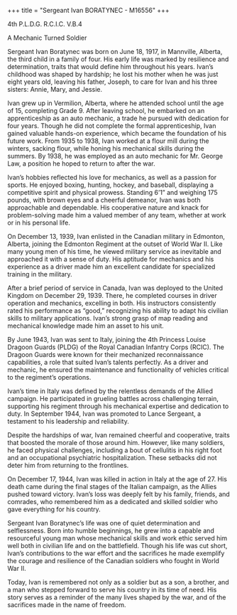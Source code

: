 +++
title = "Sergeant Ivan BORATYNEC - M16556"
+++

4th P.L.D.G. R.C.I.C.
V.B.4

A Mechanic Turned Soldier

Sergeant Ivan Boratynec was born on June 18, 1917, in Mannville, Alberta, the third child in a family of four. His early life was marked by resilience and determination, traits that would define him throughout his years. Ivan’s childhood was shaped by hardship; he lost his mother when he was just eight years old, leaving his father, Joseph, to care for Ivan and his three sisters: Annie, Mary, and Jessie.

Ivan grew up in Vermilion, Alberta, where he attended school until the age of 15, completing Grade 9. After leaving school, he embarked on an apprenticeship as an auto mechanic, a trade he pursued with dedication for four years. Though he did not complete the formal apprenticeship, Ivan gained valuable hands-on experience, which became the foundation of his future work. 
From 1935 to 1938, Ivan worked at a flour mill during the winters, sacking flour, while honing his mechanical skills during the summers. 
By 1938, he was employed as an auto mechanic for Mr. George Law, a position he hoped to return to after the war.

Ivan’s hobbies reflected his love for mechanics, as well as a passion for sports. He enjoyed boxing, hunting, hockey, and baseball, displaying a competitive spirit and physical prowess. Standing 6’1” and weighing 175 pounds, with brown eyes and a cheerful demeanor, Ivan was both approachable and dependable. His cooperative nature and knack for problem-solving made him a valued member of any team, whether at work or in his personal life.

On December 13, 1939, Ivan enlisted in the Canadian military in Edmonton, Alberta, joining the Edmonton Regiment at the outset of World War II. 
Like many young men of his time, he viewed military service as inevitable and approached it with a sense of duty. His aptitude for mechanics and his experience as a driver made him an excellent candidate for specialized training in the military.

After a brief period of service in Canada, Ivan was deployed to the United Kingdom on December 29, 1939. There, he completed courses in driver operation and mechanics, excelling in both. 
His instructors consistently rated his performance as “good,” recognizing his ability to adapt his civilian skills to military applications. Ivan’s strong grasp of map reading and mechanical knowledge made him an asset to his unit.

By June 1943, Ivan was sent to Italy, joining the 4th Princess Louise Dragoon Guards (PLDG) of the Royal Canadian Infantry Corps (RCIC). The Dragoon Guards were known for their mechanized reconnaissance capabilities, a role that suited Ivan’s talents perfectly. As a driver and mechanic, he ensured the maintenance and functionality of vehicles critical to the regiment’s operations.

Ivan’s time in Italy was defined by the relentless demands of the Allied campaign. He participated in grueling battles across challenging terrain, supporting his regiment through his mechanical expertise and dedication to duty. In September 1944, Ivan was promoted to Lance Sergeant, a testament to his leadership and reliability.

Despite the hardships of war, Ivan remained cheerful and cooperative, traits that boosted the morale of those around him. 
However, like many soldiers, he faced physical challenges, including a bout of cellulitis in his right foot and an occupational psychiatric hospitalization. These setbacks did not deter him from returning to the frontlines.

On December 17, 1944, Ivan was killed in action in Italy at the age of 27. His death came during the final stages of the Italian campaign, as the Allies pushed toward victory. Ivan’s loss was deeply felt by his family, friends, and comrades, who remembered him as a dedicated and skilled soldier who gave everything for his country.

Sergeant Ivan Boratynec’s life was one of quiet determination and selflessness. Born into humble beginnings, he grew into a capable and resourceful young man whose mechanical skills and work ethic served him well both in civilian life and on the battlefield. Though his life was cut short, Ivan’s contributions to the war effort and the sacrifices he made exemplify the courage and resilience of the Canadian soldiers who fought in World War II.

Today, Ivan is remembered not only as a soldier but as a son, a brother, and a man who stepped forward to serve his country in its time of need. 
His story serves as a reminder of the many lives shaped by the war, and of the sacrifices made in the name of freedom.

